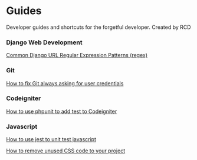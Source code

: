 Guides
======
Developer guides and shortcuts for the forgetful developer. Created by RCD

### Django Web Development

[Common Django URL Regular Expression Patterns (regex)](./webdev/django.md)

### Git
[How to fix Git always asking for user credentials](./general/git.md)

### Codeigniter
[How to use phpunit to add test to Codeigniter](./webdev/ci.md)

### Javascript
[How to use jest to unit test javascript](./webdev/js.md)

[How to remove unused CSS code to your project](./webdev/css.md)